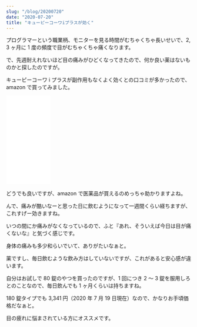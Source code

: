 ```yaml
---
slug: "/blog/20200720"
date: "2020-07-20"
title: "キューピーコーワiプラスが効く"
---
```


プログラマーという職業柄、モニターを見る時間がむちゃくちゃ長いせいで、2, 3 ヶ月に 1 度の頻度で目がむちゃくちゃ痛くなります。

で、先週耐えれないほど目の痛みがひどくなってきたので、何か良い薬はないものかと探したのですが。

キューピーコーワ i プラスが副作用もなくよく効くとの口コミが多かったので、amazon で買ってみました。

<iframe style="width:120px;height:240px;" marginwidth="0" marginheight="0" scrolling="no" frameborder="0" src="//rcm-fe.amazon-adsystem.com/e/cm?lt1=_blank&bc1=000000&IS2=1&bg1=FFFFFF&fc1=000000&lc1=0000FF&t=piro09190c-22&language=ja_JP&o=9&p=8&l=as4&m=amazon&f=ifr&ref=as_ss_li_til&asins=B00VFYDHQE&linkId=caff5aad43c50fdf316c92fc9a070326"></iframe>

どうでも良いですが、amazon で医薬品が買えるのめっちゃ助かりますよね。

んで、痛みが酷いなーと思った日に飲むようになって一週間くらい経ちますが、これすげー効きますね。

いつの間にか痛みがなくなっているので、ふと『あれ、そういえば今日は目が痛くないな』と気づく感じです。

身体の痛みも多少和らいでいて、ありがたいなぁと。

薬ですし、毎日飲むような飲み方はしていないですが、これがあると安心感が違います。

自分はお試しで 80 錠のやつを買ったのですが、1 回につき 2 ～ 3 錠を服用しろとのことなので、毎日飲んでも 1 ヶ月くらいは持ちますね。

180 錠タイプでも 3,341 円（2020 年 7 月 19 日現在）なので、かなりお手頃価格だなぁと。

目の疲れに悩まされている方にオススメです。
